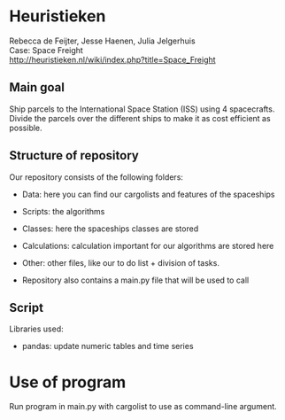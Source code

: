 # Heuristieken
Rebecca de Feijter, Jesse Haenen, Julia Jelgerhuis <br />
Case: Space Freight <br />
http://heuristieken.nl/wiki/index.php?title=Space_Freight

## Main goal
Ship parcels to the International Space Station (ISS) using 4 spacecrafts.
Divide the parcels over the different ships to make it as cost efficient as possible.

## Structure of repository
Our repository consists of the following folders:
* Data: here you can find our cargolists and features of the spaceships
* Scripts: the algorithms
* Classes: here the spaceships classes are stored
* Calculations: calculation important for our algorithms are stored here
* Other: other files, like our to do list + division of tasks.

* Repository also contains a main.py file that will be used to call

## Script
Libraries used:
* pandas: update numeric tables and time series

# Use of program
Run program in main.py with cargolist to use as command-line argument.

